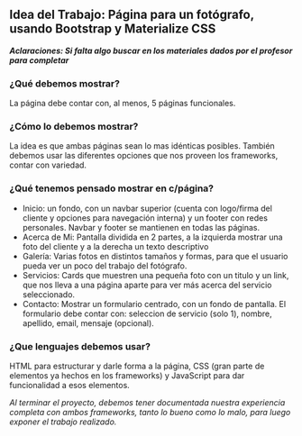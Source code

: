 ## Idea del Trabajo: Página para un fotógrafo, usando Bootstrap y Materialize CSS
___Aclaraciones: Si falta algo buscar en los materiales dados por el profesor para completar___

### ¿Qué debemos mostrar?
La página debe contar con, al menos, 5 páginas funcionales. 

### ¿Cómo lo debemos mostrar?
La idea es que ambas páginas sean lo mas idénticas posibles. También debemos usar las diferentes opciones que nos proveen los frameworks, contar con variedad.

### ¿Qué tenemos pensado mostrar en c/página? 
- Inicio: un fondo, con un navbar superior (cuenta con logo/firma del cliente y opciones para navegación interna) y un footer con redes personales. Navbar y footer se mantienen en todas las páginas.
- Acerca de Mi: Pantalla dividida en 2 partes, a la izquierda mostrar una foto del cliente y a la derecha un texto descriptivo
- Galería: Varias fotos en distintos tamaños y formas, para que el usuario pueda ver un poco del trabajo del fotógrafo.
- Servicios: Cards que muestren una pequeña foto con un titulo y un link, que nos lleva a una página aparte para ver más acerca del servicio seleccionado.
- Contacto: Mostrar un formulario centrado, con un fondo de pantalla. El formulario debe contar con: seleccion de servicio (solo 1), nombre, apellido, email, mensaje (opcional).

### ¿Que lenguajes debemos usar?
HTML para estructurar y darle forma a la página, CSS (gran parte de elementos ya hechos en los frameworks) y JavaScript para dar funcionalidad a esos elementos.

_Al terminar el proyecto, debemos tener documentada nuestra experiencia completa con ambos frameworks, tanto lo bueno como lo malo, para luego exponer el trabajo realizado._
